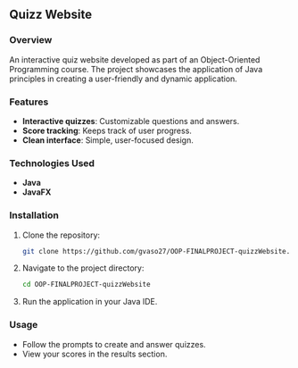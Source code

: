 ## Quizz Website

### Overview

An interactive quiz website developed as part of an Object-Oriented Programming course. The project showcases the application of Java principles in creating a user-friendly and dynamic application.

### Features

- **Interactive quizzes**: Customizable questions and answers.
- **Score tracking**: Keeps track of user progress.
- **Clean interface**: Simple, user-focused design.

### Technologies Used

- **Java**
- **JavaFX**

### Installation

1. Clone the repository:
   ```bash
   git clone https://github.com/gvaso27/OOP-FINALPROJECT-quizzWebsite.git
   ```
2. Navigate to the project directory:
   ```bash
   cd OOP-FINALPROJECT-quizzWebsite
   ```
3. Run the application in your Java IDE.

### Usage

- Follow the prompts to create and answer quizzes.
- View your scores in the results section.
